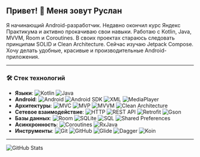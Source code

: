 ## Привет! 👋 Меня зовут Руслан
Я начинающий Android-разработчик. Недавно окончил курс Яндекс Практикума и активно прокачиваю свои навыки.
Работаю с Kotlin, Java, MVVM, Room и Coroutines. В своих проектах стараюсь следовать принципам SOLID и Clean Architecture.
Сейчас изучаю Jetpack Compose. Хочу делать удобные, красивые и производительные Android-приложения.

---

### 🛠️ Стек технологий  

- **Языки**: ![Kotlin](https://img.shields.io/badge/Kotlin-%230095D5.svg?style=for-the-badge&logo=kotlin&logoColor=white) ![Java](https://img.shields.io/badge/Java-%23ED8B00.svg?style=for-the-badge&logo=openjdk&logoColor=white)  
- **Android**: ![Android](https://img.shields.io/badge/Android_Studio-%233DDC84.svg?style=for-the-badge&logo=android-studio&logoColor=white) ![Android SDK](https://img.shields.io/badge/Android%20SDK-%2300C853.svg?style=for-the-badge&logo=android&logoColor=white) ![XML](https://img.shields.io/badge/XML-%23FFA000.svg?style=for-the-badge&logo=xml&logoColor=white) ![MediaPlayer](https://img.shields.io/badge/MediaPlayer-%233677F2.svg?style=for-the-badge&logo=android&logoColor=white)  
- **Архитектуры**: ![MVC](https://img.shields.io/badge/MVC-%235C2D91.svg?style=for-the-badge&logo=codeigniter&logoColor=white) ![MVP](https://img.shields.io/badge/MVP-%231572B6.svg?style=for-the-badge&logo=android&logoColor=white) ![MVVM](https://img.shields.io/badge/MVVM-%23F7DF1E.svg?style=for-the-badge&logo=android&logoColor=black) ![Clean Architecture](https://img.shields.io/badge/Clean_Architecture-%236DB33F.svg?style=for-the-badge&logo=android&logoColor=white)  
- **Сетевое взаимодействие**: ![HTTP](https://img.shields.io/badge/HTTP-%23FF6F00.svg?style=for-the-badge&logo=http&logoColor=white) ![REST API](https://img.shields.io/badge/REST_API-%234285F4.svg?style=for-the-badge&logo=android&logoColor=white) ![Retrofit](https://img.shields.io/badge/Retrofit-%23007396.svg?style=for-the-badge&logo=retrofit&logoColor=white) ![Gson](https://img.shields.io/badge/Gson-%23FF5722.svg?style=for-the-badge&logo=json&logoColor=white)  
- **Базы данных**: ![Room](https://img.shields.io/badge/Room-%23007396.svg?style=for-the-badge&logo=sqlite&logoColor=white) ![SQLite](https://img.shields.io/badge/SQLite-%23003B57.svg?style=for-the-badge&logo=sqlite&logoColor=white) ![SQL](https://img.shields.io/badge/SQL-%23E34F26.svg?style=for-the-badge&logo=mysql&logoColor=white) ![Shared Preferences](https://img.shields.io/badge/Shared_Preferences-%23F7DF1E.svg?style=for-the-badge&logo=android&logoColor=black)  
- **Асинхронность**: ![Coroutines](https://img.shields.io/badge/Coroutines-%230095D5.svg?style=for-the-badge&logo=kotlin&logoColor=white) ![RxJava](https://img.shields.io/badge/RxJava-%23B7178C.svg?style=for-the-badge&logo=react&logoColor=white)  
- **Инструменты**: ![Git](https://img.shields.io/badge/Git-%23F05033.svg?style=for-the-badge&logo=git&logoColor=white) ![GitHub](https://img.shields.io/badge/GitHub-%23181717.svg?style=for-the-badge&logo=github&logoColor=white) ![Glide](https://img.shields.io/badge/Glide-%2300C853.svg?style=for-the-badge&logo=android&logoColor=white) ![Dagger](https://img.shields.io/badge/Dagger-%23FFC107.svg?style=for-the-badge&logo=android&logoColor=black) ![Koin](https://img.shields.io/badge/Koin-%234285F4.svg?style=for-the-badge&logo=android&logoColor=white)  

---

![GitHub Stats](https://github-readme-stats.vercel.app/api?username=pyclan88&show_icons=true&theme=tokyonight)
